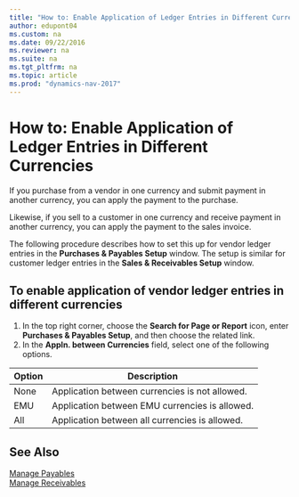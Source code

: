 ```yaml
---
title: "How to: Enable Application of Ledger Entries in Different Currencies"
author: edupont04
ms.custom: na
ms.date: 09/22/2016
ms.reviewer: na
ms.suite: na
ms.tgt_pltfrm: na
ms.topic: article
ms.prod: "dynamics-nav-2017"
---
```


# How to: Enable Application of Ledger Entries in Different Currencies
If you purchase from a vendor in one currency and submit payment in another currency, you can apply the payment to the purchase.

Likewise, if you sell to a customer in one currency and receive payment in another currency, you can apply the payment to the sales invoice.

The following procedure describes how to set this up for vendor ledger entries in the **Purchases & Payables Setup** window. The setup is similar for customer ledger entries in the **Sales & Receivables Setup** window.

## To enable application of vendor ledger entries in different currencies
1. In the top right corner, choose the **Search for Page or Report** icon, enter **Purchases & Payables Setup**, and then choose the related link.
2. In the **Appln. between Currencies** field, select one of the following options.

|Option |Description |
|-------|------------|
|None|Application between currencies is not allowed.|
|EMU|Application between EMU currencies is allowed.|
|All|Application between all currencies is allowed.

## See Also  
[Manage Payables](payables-manage-payables.md)  
[Manage Receivables](receivables-manage-receivables.md)
